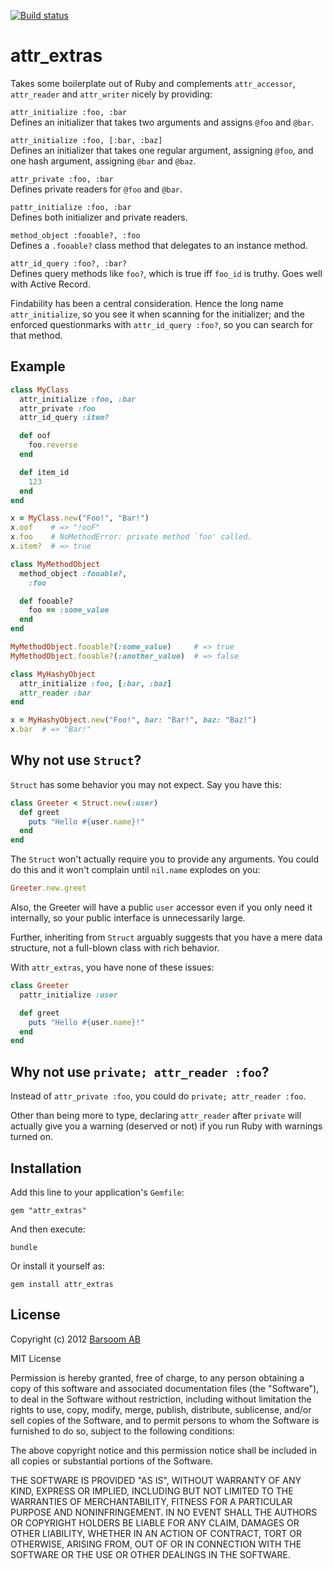 [![Build status](https://secure.travis-ci.org/barsoom/attr_extras.png)](https://travis-ci.org/#!/barsoom/attr_extras/builds)

# attr\_extras

Takes some boilerplate out of Ruby and complements `attr_accessor`, `attr_reader` and `attr_writer` nicely by providing:

`attr_initialize :foo, :bar`<br>
Defines an initializer that takes two arguments and assigns `@foo` and `@bar`.

`attr_initialize :foo, [:bar, :baz]`<br>
Defines an initializer that takes one regular argument, assigning `@foo`, and one hash argument, assigning `@bar` and `@baz`.

`attr_private :foo, :bar`<br>
Defines private readers for `@foo` and `@bar`.

`pattr_initialize :foo, :bar`<br>
Defines both initializer and private readers.

`method_object :fooable?, :foo`<br>
Defines a `.fooable?` class method that delegates to an instance method.

`attr_id_query :foo?, :bar?`<br>
Defines query methods like `foo?`, which is true iff `foo_id` is truthy. Goes well with Active Record.

Findability has been a central consideration.
Hence the long name `attr_initialize`, so you see it when scanning for the initializer;
and the enforced questionmarks with `attr_id_query :foo?`, so you can search for that method.


## Example

``` ruby
class MyClass
  attr_initialize :foo, :bar
  attr_private :foo
  attr_id_query :item?

  def oof
    foo.reverse
  end

  def item_id
    123
  end
end

x = MyClass.new("Foo!", "Bar!")
x.oof    # => "!ooF"
x.foo    # NoMethodError: private method `foo' called.
x.item?  # => true

class MyMethodObject
  method_object :fooable?,
    :foo

  def fooable?
    foo == :some_value
  end
end

MyMethodObject.fooable?(:some_value)     # => true
MyMethodObject.fooable?(:another_value)  # => false

class MyHashyObject
  attr_initialize :foo, [:bar, :baz]
  attr_reader :bar
end

x = MyHashyObject.new("Foo!", bar: "Bar!", baz: "Baz!")
x.bar  # => "Bar!"
```

## Why not use `Struct`?

`Struct` has some behavior you may not expect. Say you have this:

``` ruby
class Greeter < Struct.new(:user)
  def greet
    puts "Hello #{user.name}!"
  end
end
```

The `Struct` won't actually require you to provide any arguments. You could do this and it won't complain until `nil.name` explodes on you:

``` ruby
Greeter.new.greet
```

Also, the Greeter will have a public `user` accessor even if you only need it internally, so your public interface is unnecessarily large.

Further, inheriting from `Struct` arguably suggests that you have a mere data structure, not a full-blown class with rich behavior.

With `attr_extras`, you have none of these issues:

``` ruby
class Greeter
  pattr_initialize :user

  def greet
    puts "Hello #{user.name}!"
  end
end
```

## Why not use `private; attr_reader :foo`?

Instead of `attr_private :foo`, you could do `private; attr_reader :foo`.

Other than being more to type, declaring `attr_reader` after `private` will actually give you a warning (deserved or not) if you run Ruby with warnings turned on.

## Installation

Add this line to your application's `Gemfile`:

    gem "attr_extras"

And then execute:

    bundle

Or install it yourself as:

    gem install attr_extras

## License

Copyright (c) 2012 [Barsoom AB](http://barsoom.se)

MIT License

Permission is hereby granted, free of charge, to any person obtaining
a copy of this software and associated documentation files (the
"Software"), to deal in the Software without restriction, including
without limitation the rights to use, copy, modify, merge, publish,
distribute, sublicense, and/or sell copies of the Software, and to
permit persons to whom the Software is furnished to do so, subject to
the following conditions:

The above copyright notice and this permission notice shall be
included in all copies or substantial portions of the Software.

THE SOFTWARE IS PROVIDED "AS IS", WITHOUT WARRANTY OF ANY KIND,
EXPRESS OR IMPLIED, INCLUDING BUT NOT LIMITED TO THE WARRANTIES OF
MERCHANTABILITY, FITNESS FOR A PARTICULAR PURPOSE AND
NONINFRINGEMENT. IN NO EVENT SHALL THE AUTHORS OR COPYRIGHT HOLDERS BE
LIABLE FOR ANY CLAIM, DAMAGES OR OTHER LIABILITY, WHETHER IN AN ACTION
OF CONTRACT, TORT OR OTHERWISE, ARISING FROM, OUT OF OR IN CONNECTION
WITH THE SOFTWARE OR THE USE OR OTHER DEALINGS IN THE SOFTWARE.
